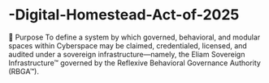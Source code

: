 # -Digital-Homestead-Act-of-2025
🧠 Purpose  To define a system by which governed, behavioral, and modular spaces within Cyberspace may be claimed, credentialed, licensed, and audited under a sovereign infrastructure—namely, the Eliam Sovereign Infrastructure™ governed by the Reflexive Behavioral Governance Authority (RBGA™).
